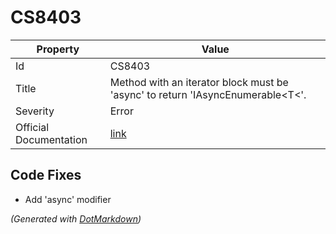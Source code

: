 # CS8403

| Property               | Value                                                                                              |
| ---------------------- | -------------------------------------------------------------------------------------------------- |
| Id                     | CS8403                                                                                             |
| Title                  | Method with an iterator block must be 'async' to return 'IAsyncEnumerable\<T\<'\.                  |
| Severity               | Error                                                                                              |
| Official Documentation | [link](https://docs.microsoft.com/en-us/dotnet/csharp/language-reference/compiler-messages/cs8403) |

## Code Fixes

* Add 'async' modifier

*\(Generated with [DotMarkdown](http://github.com/JosefPihrt/DotMarkdown)\)*